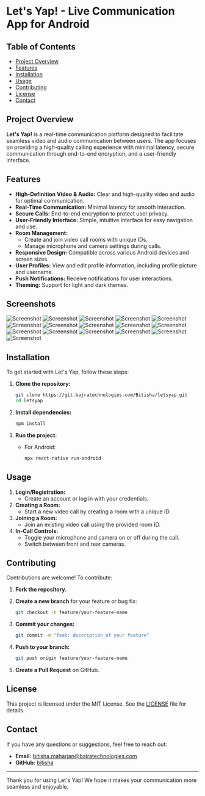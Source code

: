 # Let's Yap! - Live Communication App for Android

## Table of Contents
- [Project Overview](#project-overview)
- [Features](#features)
- [Installation](#installation)
- [Usage](#usage)
- [Contributing](#contributing)
- [License](#license)
- [Contact](#contact)

## Project Overview

**Let's Yap!** is a real-time communication platform designed to facilitate seamless video and audio communication between users. The app focuses on providing a high-quality calling experience with minimal latency, secure communication through end-to-end encryption, and a user-friendly interface.

## Features

- **High-Definition Video & Audio:** Clear and high-quality video and audio for optimal communication.
- **Real-Time Communication:** Minimal latency for smooth interaction.
- **Secure Calls:** End-to-end encryption to protect user privacy.
- **User-Friendly Interface:** Simple, intuitive interface for easy navigation and use.
- **Room Management:**
  - Create and join video call rooms with unique IDs.
  - Manage microphone and camera settings during calls.
- **Responsive Design:** Compatible across various Android devices and screen sizes.
- **User Profiles:** View and edit profile information, including profile picture and username.
- **Push Notifications:** Receive notifications for user interactions.
- **Theming:** Support for light and dark themes.
## Screenshots 
![Screenshot](src/assets/screenshots/image-1.png)
![Screenshot](src/assets/screenshots/image-2.png)
![Screenshot](src/assets/screenshots/image-3.png)
![Screenshot](src/assets/screenshots/image-4.png)
![Screenshot](src/assets/screenshots/image-5.png)
![Screenshot](src/assets/screenshots/image-6.png)
![Screenshot](src/assets/screenshots/image-7.png)
![Screenshot](src/assets/screenshots/image-8.png)
![Screenshot](src/assets/screenshots/image-9.png)
![Screenshot](src/assets/screenshots/image-10.png)
![Screenshot](src/assets/screenshots/image-11.png)
![Screenshot](src/assets/screenshots/image-12.png)
![Screenshot](src/assets/screenshots/image-13.png)
![Screenshot](src/assets/screenshots/image-14.png)
![Screenshot](src/assets/screenshots/image-15.png)
![Screenshot](src/assets/screenshots/image-16.png)





## Installation

To get started with Let's Yap, follow these steps:

1. **Clone the repository:**

    ```bash
    git clone https://git.bajratechnologies.com/Bitisha/letsyap.git
    cd letsyap
    ```

2. **Install dependencies:**

    ```bash
    npm install
    ```

3. **Run the project:**

    - For Android:
    
      ```bash
      npx react-native run-android
      

## Usage

1. **Login/Registration:**
   - Create an account or log in with your credentials.
2. **Creating a Room:**
   - Start a new video call by creating a room with a unique ID.
3. **Joining a Room:**
   - Join an existing video call using the provided room ID.
4. **In-Call Controls:**
   - Toggle your microphone and camera on or off during the call.
   - Switch between front and rear cameras.

## Contributing

Contributions are welcome! To contribute:

1. **Fork the repository.**
2. **Create a new branch** for your feature or bug fix:

    ```bash
    git checkout -b feature/your-feature-name
    ```

3. **Commit your changes:**

    ```bash
    git commit -m "feat: description of your feature"
    ```

4. **Push to your branch:**

    ```bash
    git push origin feature/your-feature-name
    ```

5. **Create a Pull Request** on GitHub.

## License

This project is licensed under the MIT License. See the [LICENSE](LICENSE) file for details.

## Contact

If you have any questions or suggestions, feel free to reach out:

- **Email:** bitisha.maharjan@bajratechnologies.com
- **GitHub:** [bitisha](https://git.bajratechnologies.com/Bitisha)

---

Thank you for using Let's Yap! We hope it makes your communication more seamless and enjoyable.
